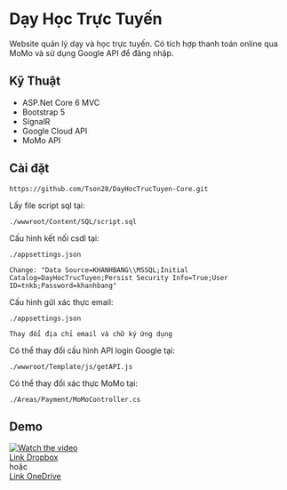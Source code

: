﻿# Dạy Học Trực Tuyến

Website quản lý dạy và học trực tuyến. Có tích hợp thanh toán online qua MoMo và sử dụng Google API để đăng nhập.

## Kỹ Thuật

- ASP.Net Core 6 MVC
- Bootstrap 5
- SignalR
- Google Cloud API
- MoMo API

## Cài đặt

```
https://github.com/Tson28/DayHocTrucTuyen-Core.git
```

Lấy file script sql tại:
```
./wwwroot/Content/SQL/script.sql
```

Cấu hình kết nối csdl tại:
```
./appsettings.json

Change: "Data Source=KHANHBANG\\MSSQL;Initial Catalog=DayHocTrucTuyen;Persist Security Info=True;User ID=tnkb;Password=khanhbang"
```

Cấu hình gửi xác thực email:
```
./appsettings.json

Thay đổi địa chỉ email và chữ ký ứng dụng
```

Có thể thay đổi cấu hình API login Google tại:
```
./wwwroot/Template/js/getAPI.js
```

Có thể thay đổi xác thực MoMo tại:
```
./Areas/Payment/MoMoController.cs
```

## Demo

[![Watch the video](https://seobyweb.com/wp-content/uploads/2017/10/y-nghia-cua-demo.jpg)](https://dl.dropbox.com/s/fg6j010s4f89vhl/demo_dayhoctructuyen.mp4?dl=0)
</br>
[Link Dropbox](https://dl.dropbox.com/s/fg6j010s4f89vhl/demo_dayhoctructuyen.mp4?dl=0)
</br>
hoặc
</br>
[Link OneDrive](https://winofiwin292-my.sharepoint.com/:v:/g/personal/tnkb_winofiwin292_onmicrosoft_com/Eb3HPJaGnbNNqvfOT-K4KVkBMRQQOALSfJpKHOQU35FnOQ?e=urjtJo)
